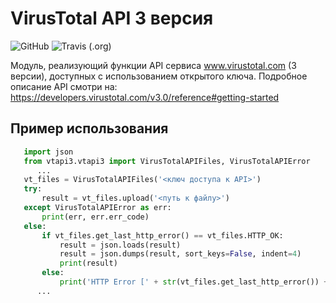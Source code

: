 # VirusTotal API 3 версия

![GitHub](https://img.shields.io/github/license/drobotun/virustotalapi3?style=plastic)
![Travis (.org)](https://travis-ci.org/drobotun/virustotalapi3.svg?branch=master)

Модуль, реализующий функции API сервиса www.virustotal.com (3 версии), доступных с использованием открытого ключа.
Подробное описание API смотри на: https://developers.virustotal.com/v3.0/reference#getting-started

## Пример использования

```python
   import json
   from vtapi3.vtapi3 import VirusTotalAPIFiles, VirusTotalAPIError
      ...
   vt_files = VirusTotalAPIFiles('<ключ доступа к API>')
   try:
       result = vt_files.upload('<путь к файлу>')
   except VirusTotalAPIError as err:
       print(err, err.err_code)
   else:
       if vt_files.get_last_http_error() == vt_files.HTTP_OK:
           result = json.loads(result)
           result = json.dumps(result, sort_keys=False, indent=4)
           print(result)
       else:
           print('HTTP Error [' + str(vt_files.get_last_http_error()) +']')
      ...
```
